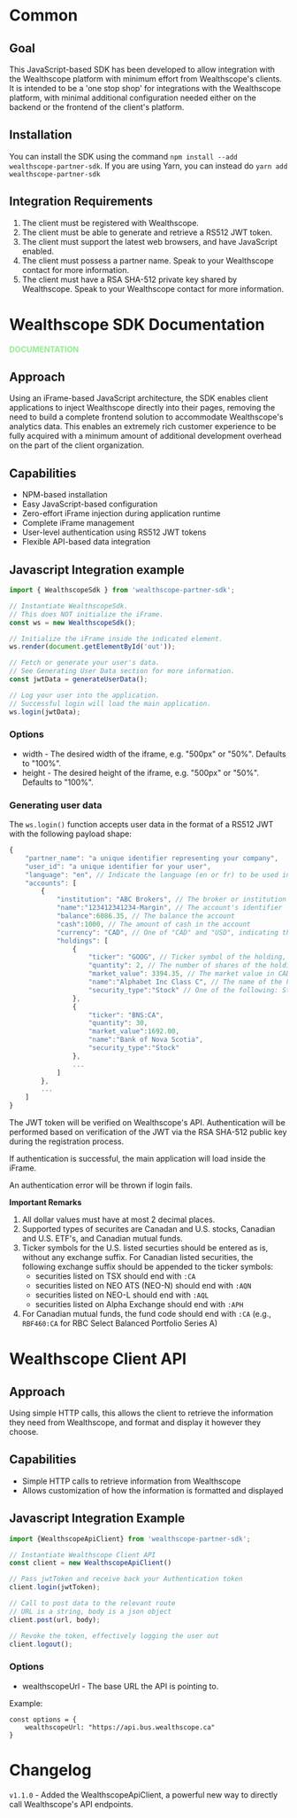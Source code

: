 # Common

## Goal

This JavaScript-based SDK has been developed to allow integration with the Wealthscope platform with minimum effort from Wealthscope's clients. It is intended to be a 'one stop shop' for integrations with the Wealthscope platform, with minimal additional configuration needed either on the backend or the frontend of the client's platform.

## Installation

You can install the SDK using the command `npm install --add wealthscope-partner-sdk`.
If you are using Yarn, you can instead do `yarn add wealthscope-partner-sdk`

## Integration Requirements

1. The client must be registered with Wealthscope.
1. The client must be able to generate and retrieve a RS512 JWT token.
1. The client must support the latest web browsers, and have JavaScript enabled.
1. The client must possess a partner name. Speak to your Wealthscope contact for more information.
1. The client must have a RSA SHA-512 private key shared by Wealthscope. Speak to your Wealthscope contact for more information.

# Wealthscope SDK Documentation

<b style="color: lightgreen">DOCUMENTATION</b>

## Approach

Using an iFrame-based JavaScript architecture, the SDK enables client applications to inject Wealthscope directly into their pages, removing the need to build a complete frontend solution to accommodate Wealthscope's analytics data. This enables an extremely rich customer experience to be fully acquired with a minimum amount of additional development overhead on the part of the client organization.

## Capabilities

* NPM-based installation
* Easy JavaScript-based configuration
* Zero-effort iFrame injection during application runtime
* Complete iFrame management
* User-level authentication using RS512 JWT tokens
* Flexible API-based data integration

## Javascript Integration example

```javascript
import { WealthscopeSdk } from 'wealthscope-partner-sdk';

// Instantiate WealthscopeSdk.
// This does NOT initialize the iFrame.
const ws = new WealthscopeSdk();

// Initialize the iFrame inside the indicated element.
ws.render(document.getElementById('out'));

// Fetch or generate your user's data.
// See Generating User Data section for more information.
const jwtData = generateUserData();

// Log your user into the application.
// Successful login will load the main application.
ws.login(jwtData);
```

### Options

* width - The desired width of the iframe, e.g. "500px" or "50%". Defaults to "100%".
* height - The desired height of the iframe, e.g. "500px" or "50%". Defaults to "100%".

### Generating user data

The `ws.login()` function accepts user data in the format of a RS512 JWT with the following payload shape:

```javascript
{
    "partner_name": "a unique identifier representing your company",
    "user_id": "a unique identifier for your user",
    "language": "en", // Indicate the language (en or fr) to be used in the iFrame
    "accounts": [
        {
            "institution": "ABC Brokers", // The broker or institution the account is with
            "name":"123412341234-Margin", // The account's identifier
            "balance":6086.35, // The balance the account
            "cash":1000, // The amount of cash in the account
            "currency": "CAD", // One of "CAD" and "USD", indicating the denomination for account balance, cash, and holdings' market values
            "holdings": [
                {
                    "ticker": "GOOG", // Ticker symbol of the holding, also see important remarks below
                    "quantity": 2, // The number of shares of the holding
                    "market_value": 3394.35, // The market value in CAD of the holding
                    "name":"Alphabet Inc Class C", // The name of the holding
                    "security_type":"Stock" // One of the following: Stock, Mutual Fund, ETF (Other types are not supported by Wealthscope)
                },
                {
                    "ticker": "BNS:CA",
                    "quantity": 30,
                    "market_value":1692.00,
                    "name":"Bank of Nova Scotia",
                    "security_type":"Stock"
                },
                ...
            ]
        },
        ...   
    ]
}
```

The JWT token will be verified on Wealthscope's API. Authentication will be performed based on verification of the JWT via the RSA SHA-512 public key during the registration process.

If authentication is successful, the main application will load inside the iFrame.

An authentication error will be thrown if login fails.

**Important Remarks**
1. All dollar values must have at most 2 decimal places.
2. Supported types of securites are Canadan and U.S. stocks, Canadian and U.S. ETF's, and Canadian mutual funds.
3. Ticker symbols for the U.S. listed securties should be entered as is, without any exchange suffix. For Canadian listed securities, the following exchange suffix should be appended to the ticker symbols:
    * securities listed on TSX should end with `:CA`
    * securities listed on NEO ATS (NEO-N) should end with `:AQN`
    * securities listed on NEO-L should end with `:AQL`
    * securities listed on Alpha Exchange should end with `:APH`
4. For Canadian mutual funds, the fund code should end with `:CA` (e.g., `RBF460:CA` for RBC Select Balanced Portfolio Series A)

# Wealthscope Client API

## Approach

Using simple HTTP calls, this allows the client to retrieve the information they need from Wealthscope, and format and display it however they choose.

## Capabilities

* Simple HTTP calls to retrieve information from Wealthscope
* Allows customization of how the information is formatted and displayed

## Javascript Integration Example

```javascript
import {WealthscopeApiClient} from 'wealthscope-partner-sdk';

// Instantiate Wealthscope Client API
const client = new WealthscopeApiClient()

// Pass jwtToken and receive back your Authentication token
client.login(jwtToken);

// Call to post data to the relevant route
// URL is a string, body is a json object
client.post(url, body);

// Revoke the token, effectively logging the user out
client.logout();
```

### Options

* wealthscopeUrl - The base URL the API is pointing to.

Example:

```es6
const options = {
    wealthscopeUrl: "https://api.bus.wealthscope.ca"
}
```


# Changelog
`v1.1.0` - Added the WealthscopeApiClient, a powerful new way to directly call Wealthscope's API endpoints.
